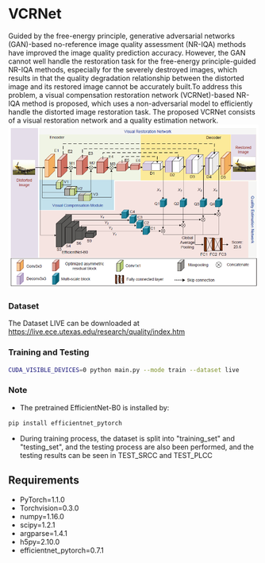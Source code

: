 # VCRNet
Guided by the free-energy principle, generative adversarial networks (GAN)-based no-reference image quality assessment (NR-IQA) methods have improved the image quality
prediction accuracy. However, the GAN cannot well handle the restoration task for the free-energy principle-guided NR-IQA
methods, especially for the severely destroyed images, which results in that the quality degradation relationship between the
distorted image and its restored image cannot be accurately built.To address this problem, a visual compensation restoration network (VCRNet)-based NR-IQA method is proposed, which
uses a non-adversarial model to efficiently handle the distorted image restoration task. The proposed VCRNet consists of a
visual restoration network and a quality estimation network.
![./image-20211022140814450](VCRNet\image-20211022140814450.png)

### Dataset
The Dataset LIVE can be downloaded at https://live.ece.utexas.edu/research/quality/index.htm

### Training and Testing
```bash
CUDA_VISIBLE_DEVICES=0 python main.py --mode train --dataset live
```

### Note
- The pretrained EfficientNet-B0 is installed by:
```bash
pip install efficientnet_pytorch
```
- During training process, the dataset is split into "training_set" and "testing_set", and the testing process are also been performed, and the testing results can be seen in TEST_SRCC and TEST_PLCC

## Requirements
- PyTorch=1.1.0
- Torchvision=0.3.0
- numpy=1.16.0
- scipy=1.2.1
- argparse=1.4.1
- h5py=2.10.0
- efficientnet_pytorch=0.7.1